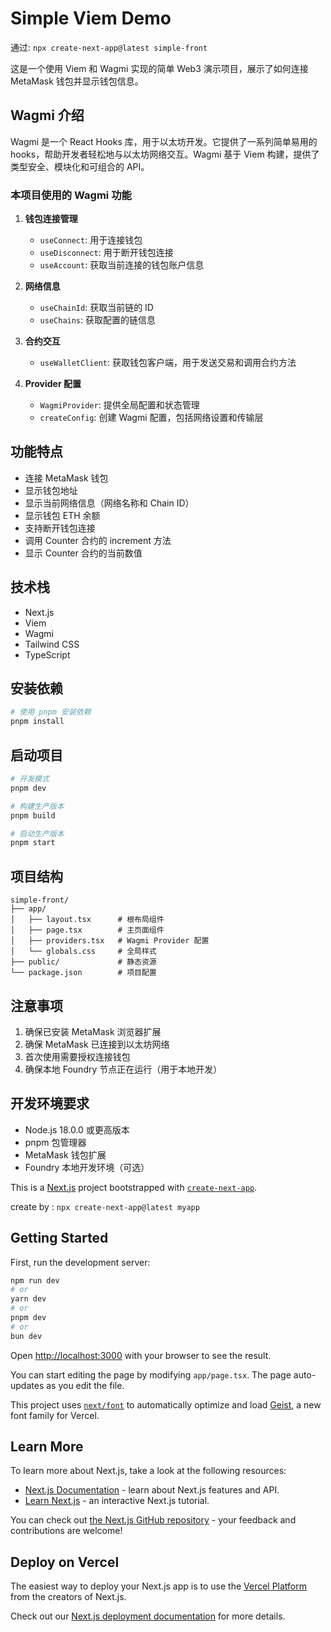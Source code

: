 # Simple Viem Demo

通过: `npx create-next-app@latest simple-front`

这是一个使用 Viem 和 Wagmi 实现的简单 Web3 演示项目，展示了如何连接 MetaMask 钱包并显示钱包信息。

## Wagmi 介绍

Wagmi 是一个 React Hooks 库，用于以太坊开发。它提供了一系列简单易用的 hooks，帮助开发者轻松地与以太坊网络交互。Wagmi 基于 Viem 构建，提供了类型安全、模块化和可组合的 API。

### 本项目使用的 Wagmi 功能

1. **钱包连接管理**
   - `useConnect`: 用于连接钱包
   - `useDisconnect`: 用于断开钱包连接
   - `useAccount`: 获取当前连接的钱包账户信息

2. **网络信息**
   - `useChainId`: 获取当前链的 ID
   - `useChains`: 获取配置的链信息

3. **合约交互**
   - `useWalletClient`: 获取钱包客户端，用于发送交易和调用合约方法

4. **Provider 配置**
   - `WagmiProvider`: 提供全局配置和状态管理
   - `createConfig`: 创建 Wagmi 配置，包括网络设置和传输层

## 功能特点

- 连接 MetaMask 钱包
- 显示钱包地址
- 显示当前网络信息（网络名称和 Chain ID）
- 显示钱包 ETH 余额
- 支持断开钱包连接
- 调用 Counter 合约的 increment 方法
- 显示 Counter 合约的当前数值

## 技术栈

- Next.js
- Viem
- Wagmi
- Tailwind CSS
- TypeScript

## 安装依赖

```bash
# 使用 pnpm 安装依赖
pnpm install
```

## 启动项目

```bash
# 开发模式
pnpm dev

# 构建生产版本
pnpm build

# 启动生产版本
pnpm start
```

## 项目结构

```
simple-front/
├── app/
│   ├── layout.tsx      # 根布局组件
│   ├── page.tsx        # 主页面组件
│   ├── providers.tsx   # Wagmi Provider 配置
│   └── globals.css     # 全局样式
├── public/             # 静态资源
└── package.json        # 项目配置
```

## 注意事项

1. 确保已安装 MetaMask 浏览器扩展
2. 确保 MetaMask 已连接到以太坊网络
3. 首次使用需要授权连接钱包
4. 确保本地 Foundry 节点正在运行（用于本地开发）

## 开发环境要求

- Node.js 18.0.0 或更高版本
- pnpm 包管理器
- MetaMask 钱包扩展
- Foundry 本地开发环境（可选）

This is a [Next.js](https://nextjs.org) project bootstrapped with [`create-next-app`](https://nextjs.org/docs/app/api-reference/cli/create-next-app).

create by : `npx create-next-app@latest myapp`


## Getting Started

First, run the development server:

```bash
npm run dev
# or
yarn dev
# or
pnpm dev
# or
bun dev
```

Open [http://localhost:3000](http://localhost:3000) with your browser to see the result.

You can start editing the page by modifying `app/page.tsx`. The page auto-updates as you edit the file.

This project uses [`next/font`](https://nextjs.org/docs/app/building-your-application/optimizing/fonts) to automatically optimize and load [Geist](https://vercel.com/font), a new font family for Vercel.

## Learn More

To learn more about Next.js, take a look at the following resources:

- [Next.js Documentation](https://nextjs.org/docs) - learn about Next.js features and API.
- [Learn Next.js](https://nextjs.org/learn) - an interactive Next.js tutorial.

You can check out [the Next.js GitHub repository](https://github.com/vercel/next.js) - your feedback and contributions are welcome!

## Deploy on Vercel

The easiest way to deploy your Next.js app is to use the [Vercel Platform](https://vercel.com/new?utm_medium=default-template&filter=next.js&utm_source=create-next-app&utm_campaign=create-next-app-readme) from the creators of Next.js.

Check out our [Next.js deployment documentation](https://nextjs.org/docs/app/building-your-application/deploying) for more details.
